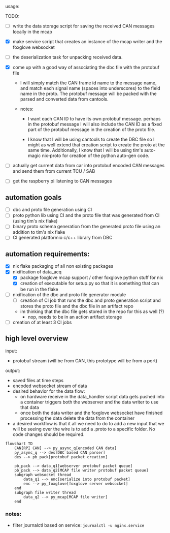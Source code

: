usage: 

TODO:

- [ ] write the data storage script for saving the received CAN messages locally in the mcap 
- [x] make service script that creates an instance of the mcap writer and the foxglove websocket
- [ ] the deserialization task for unpacking received data.
- [x] come up with a good way of associating the dbc file with the protobuf file

    - I will simply match the CAN frame id name to the message name, and match each signal name (spaces into underscores) to the field name in the proto. The protobuf message will be packed with the parsed and converted data from cantools.
    
    - notes:
        - I want each CAN ID to have its own protobuf message. perhaps in the protobuf message I will also include the CAN ID as a fixed part of the protobuf message in the creation of the proto file.
       
        - I know that I will be using cantools to create the DBC file so I might as well extend that creation script to create the proto at the same time. Additionally, I know that I will be using tim's auto-magic nix-proto for creation of the python auto-gen code.

- [ ] actually get current data from car into protobuf encoded CAN messages and send them from current TCU / SAB
- [ ] get the raspberry pi listening to CAN messages

## automation goals
- [ ] dbc and proto file generation using CI
- [ ] proto python lib using CI and the proto file that was generated from CI (using tim's nix flake)
- [ ] binary proto schema generation from the generated proto file using an addition to tim's nix flake
- [ ] CI generated platformio c/c++ library from DBC

## automation requirements:
- [x] nix flake packaging of all non existing packages
- [x] nixification of data_acq
    - [x] package foxglove mcap support / other foxglove python stuff for nix
    - [x] creation of executable for setup.py so that it is something that can be run in the flake
- [ ] nixification of the dbc and proto file generator module
    - [ ] creation of CI job that runs the dbc and proto generation script and stores the proto file and the dbc file in an artifact repo
    
    - im thinking that the dbc file gets stored in the repo for this as well (?)
        - nop, needs to be in an action artifact storage
- [ ] creation of at least 3 CI jobs

## high level overview
input: 
- protobuf stream (will be from CAN, this prototype will be from a port)

output: 
- saved files at time steps
- encoded websocket stream of data
- desired behavior for the data flow:
    - on hardware receive in the data_handler script data gets pushed into a container triggers both the webserver and the data writer to use that data
    - once both the data writer and the foxglove websocket have finished processing the data delete the data from the container
- a desired workflow is that it all we need to do to add a new input that we will be seeing over the wire is to add a .proto to a specific folder. No code changes should be required.

```mermaid
flowchart TD
    CAN[RPI CAN] --> py_async_q[encoded CAN data]
    py_async_q --> des[DBC based CAN parser] 
    des --> pb_pack[protobuf packet creation]
    
    pb_pack --> data_q1[webserver protobuf packet queue]
    pb_pack --> data_q2[MCAP file writer protobuf packet queue]
    subgraph websocket thread
        data_q1 --> enc[serialize into protobuf packet]
        enc --> py_foxglove[foxglove server websocket]
    end
    subgraph file writer thread
        data_q2 --> py_mcap[MCAP file writer]
    end
```

### notes:
- filter journalctl based on service: `journalctl -u nginx.service`

